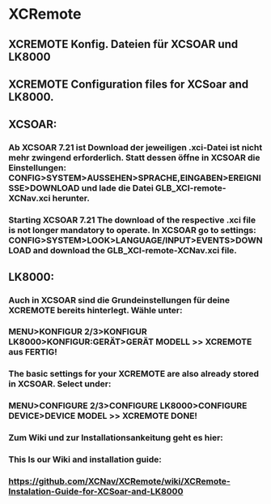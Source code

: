 # XCRemote
## XCREMOTE Konfig. Dateien für XCSOAR und LK8000
## XCREMOTE Configuration files for XCSoar and LK8000.
## XCSOAR:
### Ab XCSOAR 7.21 ist Download der jeweiligen .xci-Datei ist nicht mehr zwingend erforderlich. Statt dessen öffne in XCSOAR die Einstellungen: CONFIG>SYSTEM>AUSSEHEN>SPRACHE,EINGABEN>EREIGNISSE>DOWNLOAD und lade die Datei GLB_XCI-remote-XCNav.xci herunter.
### Starting XCSOAR 7.21 The download of the respective .xci file is not longer mandatory to operate. In XCSOAR go to settings: CONFIG>SYSTEM>LOOK>LANGUAGE/INPUT>EVENTS>DOWNLOAD and download the GLB_XCI-remote-XCNav.xci file.

## LK8000:
### Auch in XCSOAR sind die Grundeinstellungen für deine XCREMOTE bereits hinterlegt. Wähle unter:
### MENU>KONFIGUR 2/3>KONFIGUR LK8000>KONFIGUR:GERÄT>GERÄT MODELL >> XCREMOTE aus FERTIG!

### The basic settings for your XCREMOTE are also already stored in XCSOAR. Select under:
### MENU>CONFIGURE 2/3>CONFIGURE LK8000>CONFIGURE DEVICE>DEVICE MODEL >> XCREMOTE DONE!


### Zum Wiki und zur Installationsankeitung geht es hier:
### This Is our Wiki and installation guide:

### https://github.com/XCNav/XCRemote/wiki/XCRemote-Instalation-Guide-for-XCSoar-and-LK8000

